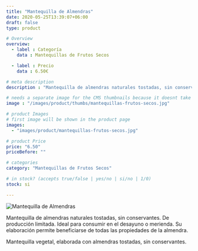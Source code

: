 ```yaml
---
title: "Mantequilla de Almendras"
date: 2020-05-25T13:39:07+06:00
draft: false
type: product

# Overview
overview:
  - label : Categoría
    data : Mantequillas de Frutos Secos

  - label : Precio
    data : 6.50€

# meta description
description : "Mantequilla de almendras naturales tostadas, sin conservantes. De producción limitada. Ideal para consumir en el desayuno o merienda. Su elaboración permite beneficiarse de todas las propiedades de la almendra."

# needs a separate image for the CMS thumbnails because it doesnt take arrays (slideshow images)
image : "/images/product/thumbs/mantequillas-frutos-secos.jpg"

# product Images
# first image will be shown in the product page
images:
  - "images/product/mantequillas-frutos-secos.jpg"

# product Price
price: "6.50"
priceBefore: ""

# categories
category: "Mantequillas de Frutos Secos"

# in stock? (accepts true/false | yes/no | si/no | 1/0)
stock: si

---
```

![Mantequilla de Almendras](/images/product/mantequillas-frutos-secos.jpg "Mantequilla de Almendras")

Mantequilla de almendras naturales tostadas, sin conservantes. De producción limitada. Ideal para consumir en el desayuno o merienda. Su elaboración permite beneficiarse de todas las propiedades de la almendra.

Mantequilla vegetal, elaborada con almendras tostadas, sin conservantes.
